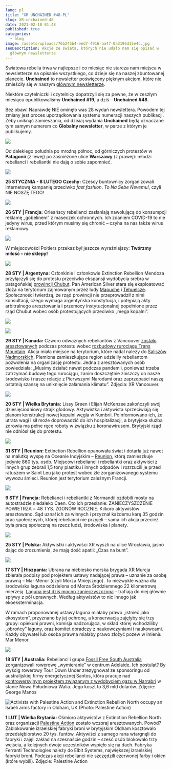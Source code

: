 ```yaml
---
lang: pl
title: "XR UNCHAINED #48-PL"
slug: XR-unchained-48
date: 2021-02-10 01:48
published: true
categories:
  - blog
image: /assets/uploads/76b245b4-eed7-4916-aa47-0a3196d15e4c.jpg
seoDescription: Akcje ze świata, których nie udało nam się opisać w
  głównym newsletterze
---
```

Światowa rebelia trwa w najlepsze i co miesiąc nie starcza nam miejsca w
newsletterze na opisanie wszystkiego, co dzieje się na naszej zbuntowanej
planecie. **Unchained** to newsletter poświęcony pięknym akcjom, które nie
zmieściły się w naszym [głównym
newsletterze](https://rebellion.global/blog/2021/02/10/global-newsletter-48/).

Niektóre czytelniczki i czytelnicy dopatrzyli się za pewne, że w zeszłym
miesiącu opublikowaliśmy **Unchained #19**, a dziś – **Unchained #48.**

Bez obaw! Naprawdę NIE ominęło was 28 wydań newslettera. Powodem tej zmiany
jest proces uporządkowania systemu numeracji naszych publikacji. Żeby
uniknąć zamieszania, od dzisiaj wydania **Unchained** będą oznaczane tym
samym numerem co **Globalny newsletter**, w parze z którym je publikujemy.

![](/assets/uploads/7dfdfee0-3eba-4c25-ae13-9831377e4220.jpg)

Od dalekiego południa po mroźną północ, od górniczych protestów w
**Patagonii** (z lewej) po zaśnieżone ulice **Warszawy** (z prawej): młodzi
rebelianci i rebeliantki nie dają o sobie zapomnieć.

![](/assets/uploads/6c5ef512-0a4a-4d91-a5bc-0b68da3268a7.jpg)

**25 STYCZNIA - 8 LUTEGO Czechy:** Czescy buntownicy zorganizowali internetową kampanię przeciwko _fast fashion_. _To Na Sebe Nevemu!_, czyli NIE NOSZĘ TEGO!

![](/assets/uploads/022b3a81-3173-44c6-8887-5bc5a9229087.jpg)

**26 STY | Francja:** Orleańscy rebelianci zasłaniają nawołującą do konsumpcji reklamę „gobelinem” z maseczek ochronnych. Ich zdaniem COVID-19 to nie jedyny wirus, przed którym musimy się chronić – czyha na nas także wirus reklamowy.

![](/assets/uploads/4dd13d09-7813-4bda-a77d-b1675ff97280.jpg)

W miejscowości Poitiers przekaz był jeszcze wyraźniejszy: **Twórzmy miłość –
nie sklepy!**

![](/assets/uploads/1b6b417f-a403-4dc8-932e-87dc788fa1df.jpg)

**28 STY | Argentyna:** Członkinie i członkowie Extinction Rebellion Mendoza przyłączyli się do protestu przeciwko ekspansji wydobycia srebra w patagońskiej [prowincji Chubut](https://en.wikipedia.org/wiki/Chubut_Province). Pan American Silver stara się eksploatować złoża na terytorium zajmowanym przez ludy [Mapuche](https://en.wikipedia.org/wiki/Mapuche) i [Tehuelcze](https://en.wikipedia.org/wiki/Tehuelche_people). Społeczności twierdzą, że rząd prowincji nie przeprowadził z nimi konsultacji, czego wymaga argentyńska konstytucja, i potępiają akty arbitralnego aresztowania i przemocy instytucjonalnej popełnione przez rząd Chubut wobec osób protestujących przeciwko „mega kopalni”.

![](/assets/uploads/6b89e907-99d6-4780-83d4-db685eba1a0e.jpg)

![](/assets/uploads/21858e28-ee00-41ee-b8ba-2de85aa0b234.jpg)

**29 STY | Kanada:** Czworo odważnych rebeliantów z Vancouver [zostało aresztowanych](https://www.facebook.com/xrvanbc/videos/1289799731402867/?t=77) podczas protestu wobec [rozbudowy rurociągu Trans Mountain](https://en.wikipedia.org/wiki/Trans_Mountain_pipeline). Akcja miała miejsce na terytorium, które nadal należy do [Saliszów Nadmorskich](https://en.wikipedia.org/wiki/Coast_Salish). Plemiona zamieszkujące region udzieliły rebeliantom pozwolenia na organizację protestu. Jedna z aresztowanych osób powiedziała: „Musimy działać nawet podczas pandemii, ponieważ trzeba zatrzymać budowę tego rurociągu, zanim doszczętnie zniszczy on nasze środowisko i nasze relacje z Pierwszymi Narodami oraz zaprzepaści naszą ostatnią szansę na uniknięcie załamania klimatu”. Zdjęcia: XR Vancouver.

![](/assets/uploads/6e7ba6aa-c597-47f2-aee2-a4efc5d6fbd0.jpg)

**20 STY | Wielka Brytania:** Lissy Green i Elijah McKenzee zakończyli swój dziesięciodniowy strajk głodowy. Aktywistka i aktywista sprzeciwiają się planom konstrukcji nowej kopalni węgla w Kumbrii. Poinformowano ich, że utrata wagi i sił może doprowadzić do ich hospitalizacji, a brytyjska służba zdrowia ma pełne ręce roboty w związku z koronawirusem. Brytyjski rząd nie odniósł się do protestu.

![](/assets/uploads/b959f692-b805-4fef-9635-03a537cd324f.jpg)

**31 STY | Reunion:** Extinction Rebellion opanowała świat i dotarła już nawet na malutką wyspę na Oceanie Indyjskim – [Reunion](https://en.wikipedia.org/wiki/R%C3%A9union), którą zamieszkuje jedynie 860 tys. osób. Miejscowi rebelianci i rebeliantki oraz aktywiści z innych grup zebrali 1,5 tony plastiku i innych odpadów i rozrzucili je przed ratuszem w Saint Leu jako protest wobec źle zorganizowanego systemu wywozu śmieci. Reunion jest terytorium zależnym Francji.

![](/assets/uploads/191493c5-6adb-4422-9628-7e9279dc31ae.jpg)

**9 STY | Francja:** Rebelianci i rebeliantki z Normandii ozdobili mosty na autostradzie niedaleko Caen. Oto ich przesłanie: ZANIECZYSZCZENIE POWIETRZA = 48 TYS. ZGONÓW ROCZNIE. Kilkoro aktywistów aresztowano. Sąd uznał ich za winnych i przyznał każdemu karę 35 godzin prac społecznych, której rebelianci nie przyjęli – sama ich akcja przecież była pracą społeczną na rzecz ludzi, środowiska i planety.

![](/assets/uploads/9d93ae3e-87e2-4561-adc2-f3296ecdbf6c.jpg)

**25 STY | Polska:** Aktywistki i aktywiści XR wyszli na ulice Wrocławia, jasno dając do zrozumienia, że mają dość apatii: „Czas na bunt”.

![](/assets/uploads/76bda6e3-ac07-4699-83a5-b51cdf753844.jpg)

**17 STY | Hiszpania:** Ubrana na niebiesko morska brygada XR Murcja zbierała podpisy pod projektem ustawy nadającej prawa – uznanie za osobę prawną – Mar Menor (czyli Morza Mniejszego). To niezwykle ważna dla środowiska laguna oddzielona od Morza Śródziemnego 22 kilometrową mierzeją. [Laguna jest dziś mocno zanieczyszczona](https://www.theguardian.com/environment/2020/nov/18/can-spain-fix-its-worst-ecological-disaster-by-making-a-lagoon-a-legal-person) – trafiają do niej głównie spływy z pól uprawnych. Według aktywistów to nic innego jak ekoeksterminacja.

W ramach proponowanej ustawy laguna miałaby prawo „istnieć jako ekosystem”,
przyznano by jej ochronę, a konserwacją zajęłyby się trzy grupy: opiekuni
prawni, komisja nadzorująca, w skład której wchodziliby „obrońcy” laguny,
oraz komitet doradczy z naukowczyniami i naukowcami. Każdy obywatel lub
osoba prawna miałaby prawo złożyć pozew w imieniu Mar Menor.

![](/assets/uploads/76b245b4-eed7-4916-aa47-0a3196d15e4c.jpg)

**18 STY | Australia:** Rebelianci i grupa [Fossil Free South Australia](https://www.facebook.com/fossilfreesouthaus/?fref=mentions&__xts__%5B0%5D=68.ARD2JLClFpZiSRdHKNcWzQOofwUTBUvndNn_3EJh7j16syHlY5_CgVp-TdycVd5mo6EIoh1Ep2bvoQlsGSwdtnJSPz_JEKGuX3bEILxse220lU1oU5fLl0XC3EmvQVpPag37QLsJlfe9E-7qNY_KnFbHoqRAzxa8O0zWZWE_9jXuHd4A1o-7zErSdf5JOrlrZyR2E2idqutGQhzWy0FhW-BIcd2ufCi69LXJ2W53UoYFw--pzBCvZ0CiEoOQTe1LhMJobjlBxrobU3RxVCg9xRrRZcXp0O3Qi9TA3kwflAVYZmyTpLWMPY-21rLjIAoBG13-N-_It1PPBjuPDrBZTZGSipICL7F2v3Ae6fLxPv2klwhRmWoRzJb5Ej9BJarfADSoTwniGTzydVm5K1cTymS-P_M&__tn__=KH-R) zorganizowali rowerowe „wymieranie” w centrum Adelaide. Ich postulat? By wyścig rowerowy Tour Down Under zrezygnował ze sponsoringu od australijskiej firmy energetycznej Santos, która pracuje nad [kontrowersyjnym projektem związanym z wydobyciem gazu w Narrabri](https://www.theguardian.com/australia-news/2020/dec/03/hundreds-rally-in-australian-capital-cities-against-the-36bn-narrabri-gas-project) w stanie Nowa Południowa Walia. Jego koszt to 3,6 mld dolarów. Zdjęcie: George Manos

![Activists with Palestine Action and Extinction Rebellion North occupy an
Israeli arms factory in Oldham, UK (Photo: Palestine
Action)](/assets/uploads/9d91a0a8-f079-46c9-96ba-84301a5753fa.jpg "Palestine
Action and Extinction Rebellion activists shut down Israeli arms factory")

**1 LUT | Wielka Brytania:** Ośmioro aktywistów z Extinction Rebellion North oraz organizacji [Palestine Action](https://palestineaction.org/) zostało wczoraj aresztowanych. Powód? Zablokowanie izraelskiej fabryki broni w brytyjskim Oldham kosztowało przedsiębiorstwo 20 tys. funtów. Aktywiści z samego rana wtargnęli do fabryki i zajęli zakład na szesnaście godzin – sześć osób blokowało trzy wejścia, a kolejnych dwoje uczestników wspięło się na dach. Fabryka Ferranti Technologies należy do Elbit Systems, największej izraelskiej fabryki broni. Podczas akcji rebelianci nie szczędzili czerwonej farby i okien (które wybili). Zdjęcie: Palestine Action
